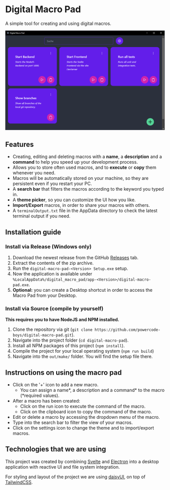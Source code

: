 # Digital Macro Pad

A simple tool for creating and using digital macros.

![Screenshot of the program](digital-macro-pad-screenshot.png)



## Features

* Creating, editing and deleting macros with a **name**, a **description** and a **command** to help you speed up your development process.
* Allows you to store often used macros, and to **execute** or **copy** them whenever you need.
* Macros will be automatically stored on your machine, so they are persistent even if you restart your PC.
* A **search bar** that filters the macros according to the keyword you typed in.
* A **theme picker**, so you can customize the UI how you like.
* **Import/Export** macros, in order to share your macros with others.
* A `terminalOutput.txt` file in the AppData directory to check the latest terminal output if you need.



## Installation guide

### Install via Release (Windows only)

1. Download the newest release from the GitHub [Releases](https://github.com/powercode-boys/digital-macro-pad/releases) tab.
2. Extract the contents of the zip archive.
3. Run the `digital-macro-pad-<Version> Setup.exe` setup.
4. Now the application is available under `%LocalAppData%/digital_macro_pad/app-<Version>/digital-macro-pad.exe`. 
5. **Optional:** you can create a Desktop shortcut in order to access the Macro Pad from your Desktop.



### Install via Source (compile by yourself)

**This requires you to have NodeJS and NPM installed.**

1. Clone the repository via git (`git clone https://github.com/powercode-boys/digital-macro-pad.git`).
2. Navigate into the project folder (`cd digital-macro-pad`).
3. Install all NPM packages of this project (`npm install`).
4. Compile the project for your local operating system (`npm run build`)
5. Navigate into the `out/make/` folder. You will find the setup file there.



## Instructions on using the macro pad

* Click on the '+' icon to add a new macro.
  * You can assign a name*, a description and a command* to the macro (\*required values).
* After a macro has been created:
  * Click on the run icon to execute the command of the macro.
  * Click on the clipboard icon to copy the command of the macro.
* Edit or delete a macro by accessing the dropdown menu of the macro.
* Type into the search bar to filter the view of your macros.
* Click on the settings icon to change the theme and to import/export macros.



## Technologies that we are using

This project was created by combining [Svelte](https://svelte.dev/) and [Electron](https://www.electronjs.org/) into a desktop application with reactive UI and file system integration.

For styling and layout of the project we are using [daisyUI](https://daisyui.com/), on top of [TailwindCSS](https://tailwindcss.com/).